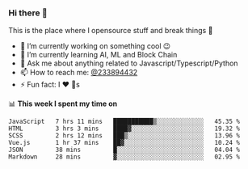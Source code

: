 ### Hi there 👋

<!--
**a233894432/a233894432** is a ✨ _special_ ✨ repository because its `README.md` (this file) appears on your GitHub profile.

Here are some ideas to get you started:

- 🔭 I’m currently working on ...
- 🌱 I’m currently learning ...
- 👯 I’m looking to collaborate on ...
- 🤔 I’m looking for help with ...
- 💬 Ask me about ...
- 📫 How to reach me: ...
- 😄 Pronouns: ...
- ⚡ Fun fact: ...
-->
 
 
This is the place where I opensource stuff and break things :rofl:

- 🔭 I’m currently working on something cool :wink:
- 🌱 I’m currently learning AI, ML and Block Chain
- 💬 Ask me about anything related to Javascript/Typescript/Python
- 📫 How to reach me: [@233894432](https://twitter.com/233894432)
- ⚡ Fun fact: I :heart: :dog:s

📊 **This week I spent my time on**
<!--START_SECTION:waka-->

```text
JavaScript   7 hrs 11 mins   ███████████▒░░░░░░░░░░░░░   45.35 %
HTML         3 hrs 3 mins    ████▓░░░░░░░░░░░░░░░░░░░░   19.32 %
SCSS         2 hrs 12 mins   ███▒░░░░░░░░░░░░░░░░░░░░░   13.96 %
Vue.js       1 hr 37 mins    ██▓░░░░░░░░░░░░░░░░░░░░░░   10.24 %
JSON         38 mins         █░░░░░░░░░░░░░░░░░░░░░░░░   04.04 %
Markdown     28 mins         ▓░░░░░░░░░░░░░░░░░░░░░░░░   02.95 %
```

<!--END_SECTION:waka-->
